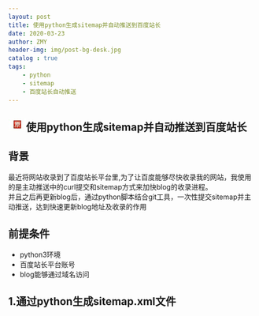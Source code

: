```yaml
---
layout: post
title: 使用python生成sitemap并自动推送到百度站长
date: 2020-03-23
author: ZMY
header-img: img/post-bg-desk.jpg
catalog : true
tags:
    - python 
    - sitemap 
    - 百度站长自动推送
---
```


## <img class="original" src='https://raw.githubusercontent.com/276622709/276622709.github.io/master/img/original.png'>使用python生成sitemap并自动推送到百度站长

## 背景
最近将网站收录到了百度站长平台里,为了让百度能够尽快收录我的网站，我使用的是主动推送中的curl提交和sitemap方式来加快blog的收录进程。  
并且之后再更新blog后，通过python脚本结合git工具，一次性提交sitemap并主动推送，达到快速更新blog地址及收录的作用  
## 前提条件
+ python3环境
+ 百度站长平台账号
+ blog能够通过域名访问
## 1.通过python生成sitemap.xml文件
